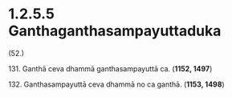 

# 1.2.5.5 Ganthaganthasampayuttaduka





(52.)

131\. Ganthā ceva dhammā ganthasampayuttā ca. (**1152, 1497**)

132\. Ganthasampayuttā ceva dhammā no ca ganthā. (**1153, 1498**)




